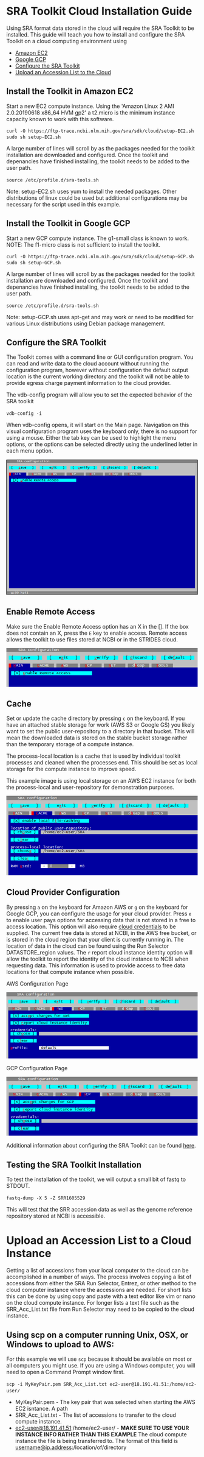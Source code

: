 # SRA Toolkit Cloud Installation Guide
Using SRA format data stored in the cloud will require the SRA Toolkit to be installed.  This guide will teach you how to install and configure the SRA Toolkit on a cloud computing environment using
- [Amazon EC2](#Install-the-Toolkit-in-Amazon-EC2)
- [Google GCP](#Install-the-Toolkit-in-Google-GCP)
- [Configure the SRA Toolkit](#Configure-the-SRA-Toolkit)
- [Upload an Accession List to the Cloud](#Upload-an-Accession-List-to-a-Cloud-Instance)

## Install the Toolkit in Amazon EC2
Start a new EC2 compute instance.  Using the 'Amazon Linux 2 AMI 2.0.20190618 x86_64 HVM gp2' a t2.micro is the minimum instance capacity known to work with this software.
```
curl -O https://ftp-trace.ncbi.nlm.nih.gov/sra/sdk/cloud/setup-EC2.sh
sudo sh setup-EC2.sh
```
A large number of lines will scroll by as the packages needed for the toolkit installation are downloaded and configured.  Once the toolkit and depenancies have finished installing, the toolkit needs to be added to the user path. 

`source /etc/profile.d/sra-tools.sh`

Note: setup-EC2.sh uses yum to install the needed packages.  Other distributions of linux could be used but additional configurations may be necessary for the script used in this example.

## Install the Toolkit in Google GCP
Start a new GCP compute instance.  The g1-small class is known to work.  NOTE: The f1-micro class is not sufficient to install the toolkit.

```
curl -O https://ftp-trace.ncbi.nlm.nih.gov/sra/sdk/cloud/setup-GCP.sh
sudo sh setup-GCP.sh
```

A large number of lines will scroll by as the packages needed for the toolkit installation are downloaded and configured.  Once the toolkit and depenancies have finished installing, the toolkit needs to be added to the user path. 

`source /etc/profile.d/sra-tools.sh`

Note: setup-GCP.sh uses apt-get and may work or need to be modified for various Linux distributions using Debian package management. 

## Configure the SRA Toolkit
The Toolkit comes with a command line or GUI configuration program.  You can read and write data to the cloud account without running the configuration program, however without configuration the default output location is the current working directory and the toolkit will not be able to provide egress charge payment information to the cloud provider.

The vdb-config program will allow you to set the expected behavior of the SRA toolkit

`vdb-config -i` 

When vdb-config opens, it will start on the Main page. Navigation on this visual configuration program uses the keyboard only, there is no support for using a mouse. Either the tab key can be used to highlight the menu options, or the options can be selected directly using the underlined letter in each menu option.

![SRA Toolkit Configuration](https://github.com/NCBI-Hackathons/ncbi-cloud-tutorials/blob/master/images/tkt_main.png "SRA Toolkit Configuration Main Page")

## Enable Remote Access
Make sure the Enable Remote Access option has an X in the [].  If the box does not contain an X, press the `E` key to enable access.  Remote access allows the toolkit to use files stored at NCBI or in the STRIDES cloud.

![Enable Remote Access](https://github.com/NCBI-Hackathons/ncbi-cloud-tutorials/blob/master/images/tkt_main_cropped.png "Enable Remote Access")

## Cache
Set or update the cache directory by pressing `c` on the keyboard.  If you have an attached stable storage for work (AWS S3 or Google GS) you likely want to set the public user-repository to a directory in that bucket.  This will mean the downloaded data is stored on the stable bucket storage rather than the temporary storage of a compute instance.

The process-local location is a cache that is used by individual toolkit processes and cleaned when the processes end.  This should be set as local storage for the compute instance to improve speed.

This example image is using local storage on an AWS EC2 instance for both the process-local and user-repository for demonstration purposes.  

![Configure Cache](https://github.com/NCBI-Hackathons/ncbi-cloud-tutorials/blob/master/images/tkt_cache.png "Configure Cache")

## Cloud Provider Configuration

By pressing `a` on the keyboard for Amazon AWS or `g` on the keyboard for Google GCP, you can configure the usage for your cloud provider.  Press `e` to enable user pays options for accessing data that is not stored in a free to access location.  This option will also require [cloud credentials](https://github.com/ncbi/sra-tools/wiki/03.-Cloud-Credentials "SRA Toolkit Cloud Credentials Guide") to be supplied. The current free data is stored at NCBI, in the AWS free bucket, or is stored in the cloud region that your client is currently running in.  The location of data in the cloud can be found using the Run Selector DATASTORE_region values.  The `r` report cloud instance identity option will allow the toolkit to report the identity of the cloud instance to NCBI when requesting data.  This information is used to provide access to free data locations for that compute instance when possible.

AWS Configuration Page

![Configure AWS](https://github.com/NCBI-Hackathons/ncbi-cloud-tutorials/blob/master/images/tkt_aws.png "AWS Configuration")

GCP Configuration Page

![Configure GCP](https://github.com/NCBI-Hackathons/ncbi-cloud-tutorials/blob/master/images/tkt_gcp.png "GCP Configuration")

Additional information about configuring the SRA Toolkit can be found [here](https://github.com/ncbi/sra-tools/wiki/).

## Testing the SRA Toolkit Installation
To test the installation of the toolkit, we will output a small bit of fastq to STDOUT.

`fastq-dump -X 5 -Z SRR1605529`

This will test that the SRR accession data as well as the genome reference repository stored at NCBI is accessible.

# Upload an Accession List to a Cloud Instance
Getting a list of accessions from your local computer to the cloud can be accomplished in a number of ways.  The process involves copying a list of accessions from either the SRA Run Selector, Entrez, or other method to the cloud computer instance where the accessions are needed.  For short lists this can be done by using copy and paste with a text editor like vim or nano on the cloud compute instance.  For longer lists a text file such as the SRR_Acc_List.txt file from Run Selector may need to be copied to the cloud instance.

## Using scp on a computer running Unix, OSX, or Windows to upload to AWS:

For this example we will use `scp` because it should be available on most or all computers you might use.  If you are using a Windows computer, you will need to open a Command Prompt window first.

`scp -i MyKeyPair.pem SRR_Acc_List.txt ec2-user@18.191.41.51:/home/ec2-user/`

- MyKeyPair.pem - The key pair that was selected when starting the AWS EC2 isntance.  A path 
- SRR_Acc_List.txt - The list of accessions to transfer to the cloud compute instance.
- ec2-user@18.191.41.51:/home/ec2-user/ - **MAKE SURE TO USE YOUR INSTANCE INFO RATHER THAN THIS EXAMPLE** The cloud compute instance the file is being transferred to. The format of this field is username@ip.address:/location/of/directory

